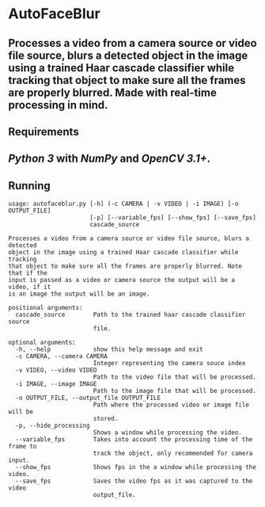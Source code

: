 # AutoFaceBlur
Processes a video from a camera source or video file source, blurs a detected
object in the image using a trained Haar cascade classifier while tracking
that object to make sure all the frames are properly blurred. Made with real-time
processing in mind.
---

## Requirements
_Python 3_ with _NumPy_ and _OpenCV 3.1+_. 
---

## Running
```
usage: autofaceblur.py [-h] (-c CAMERA | -v VIDEO | -i IMAGE) [-o OUTPUT_FILE]
                       [-p] [--variable_fps] [--show_fps] [--save_fps]
                       cascade_source

Processes a video from a camera source or video file source, blurs a detected
object in the image using a trained Haar cascade classifier while tracking
that object to make sure all the frames are properly blurred. Note that if the
input is passed as a video or camera source the output will be a video, if it
is an image the output will be an image.

positional arguments:
  cascade_source        Path to the trained haar cascade classifier source
                        file.

optional arguments:
  -h, --help            show this help message and exit
  -c CAMERA, --camera CAMERA
                        Integer representing the camera souce index
  -v VIDEO, --video VIDEO
                        Path to the video file that will be processed.
  -i IMAGE, --image IMAGE
                        Path to the image file that will be processed.
  -o OUTPUT_FILE, --output_file OUTPUT_FILE
                        Path where the processed video or image file will be
                        stored.
  -p, --hide_processing
                        Shows a window while processing the video.
  --variable_fps        Takes into account the processing time of the frame to
                        track the object, only recommended for camera input.
  --show_fps            Shows fps in the a window while processing the video.
  --save_fps            Saves the video fps as it was captured to the video
                        output_file.

```
